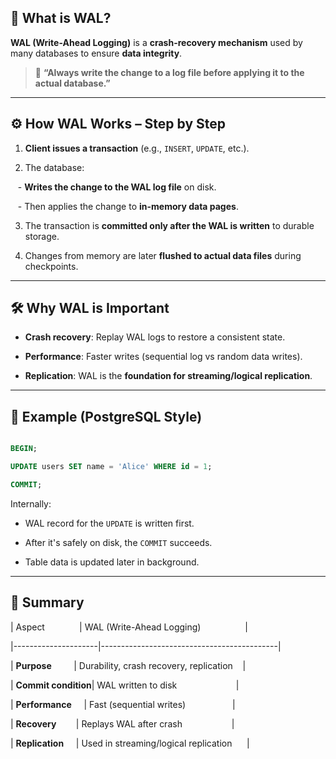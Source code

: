 	  
## 💾 What is WAL?


**WAL (Write-Ahead Logging)** is a **crash-recovery mechanism** used by many databases to ensure **data integrity**.  

> 📝 **“Always write the change to a log file before applying it to the actual database.”**

---

## ⚙️ How WAL Works – Step by Step

  

1. **Client issues a transaction** (e.g., `INSERT`, `UPDATE`, etc.).

2. The database:

   - **Writes the change to the WAL log file** on disk.

   - Then applies the change to **in-memory data pages**.

3. The transaction is **committed only after the WAL is written** to durable storage.

4. Changes from memory are later **flushed to actual data files** during checkpoints.

---
## 🛠️ Why WAL is Important

- **Crash recovery**: Replay WAL logs to restore a consistent state.

- **Performance**: Faster writes (sequential log vs random data writes).

- **Replication**: WAL is the **foundation for streaming/logical replication**.

---

## 🔄 Example (PostgreSQL Style)

  

```sql

BEGIN;

UPDATE users SET name = 'Alice' WHERE id = 1;

COMMIT;

```

  

Internally:

- WAL record for the `UPDATE` is written first.

- After it's safely on disk, the `COMMIT` succeeds.

- Table data is updated later in background.

  

---

  

## 🧠 Summary

  

| Aspect              | WAL (Write-Ahead Logging)                  |

|---------------------|--------------------------------------------|

| **Purpose**         | Durability, crash recovery, replication    |

| **Commit condition**| WAL written to disk                        |

| **Performance**     | Fast (sequential writes)                   |

| **Recovery**        | Replays WAL after crash                    |

| **Replication**     | Used in streaming/logical replication      |